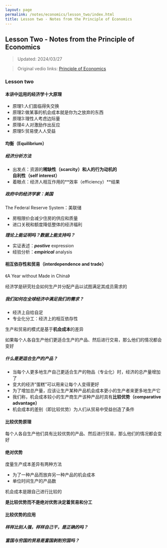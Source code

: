 ```yaml
---
layout: page
permalink: /notes/economics/lesson_two/index.html
title: Lesson two - Notes from the Principle of Economics
---
```


## Lesson Two - Notes from the Principle of Economics

> Updated: 2024/03/27

> Original vedio links: [Principle of Economics](https://www.bilibili.com/video/BV1am4y1D73g/?spm_id_from=333.337.search-card.all.click&vd_source=d1a3031e05f1b0a7b95b74de5ca1859b)

### Lesson two

#### 本讲中运用的经济学十大原理

- 原理1:人们面临得失交换
- 原理2:做某事的机会成本就是你为之放弃的东西
- 原理3:理性人考虑边际量
- 原理4:人对激励作出反应
- 原理5:贸易使人人受益

#### 均衡（Equilibrium）

##### 经济分析方法

- 出发点：资源的**稀缺性（scarcity）**和人的行为动机的**自利性（self interest）**
- 着眼点：经济人相互作用的**效率（efficiency）**结果

##### 政府中的经济学家：美国

The Federal Reserve System：美联储

- 房租限价会减少住房的供应和质量
- 进口关税和额度降低整体的经济福利

***理论上能证明吗？数据上能支持吗？***

- 实证表述：***postive*** expression
- 经验分析：***empirical*** analysis

#### 相互依存性和贸易（interdependence and trade）

《A Year without Made in China》

经济学是研究社会如何生产并分配产品以试图满足其成员需求的

##### 我们如何在全球经济中满足我们的需求？

- 经济上自给自足
- 专业化分工：经济上的相互依存性

生产和贸易的模式是基于**机会成本**的差异

如果每个人各自生产他们更适合生产的产品、然后进行交易，那么他们的情况都会变好

##### 什么是更适合生产的产品？

- 当每个人更多地生产自己更适合生产的物品（专业化）时，经济的总产量增加了
- 变大的经济“蛋糕”可以用来让每个人变得更好
- 为了增加总产量，应该让生产某种产品机会成本更小的生产者来更多地生产它
- 我们称，机会成本较小的生产商生产该种产品时具有**比较优势（comparative advantage）**
- 机会成本的差别（即比较优势）为人们从贸易中受益创造了条件

#### 比较优势原理

每个人各自生产他们具有比较优势的产品、然后进行贸易，那么他们的情况都会变好

#### 绝对优势

度量生产成本差异有两种方法

- 为了一种产品而放弃另一种产品的机会成本
- 单位时间生产的产品数

机会成本是跟自己进行比较的

**是比较优势而不是绝对优势决定着贸易和分工**

#### 比较优势的应用

##### 样样比别人强，样样自己干，是正确的吗？

##### 富国与穷国的贸易是富国剥削穷国吗？


